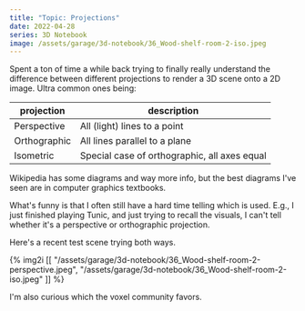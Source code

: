 ```yaml
---
title: "Topic: Projections"
date: 2022-04-28
series: 3D Notebook
image: /assets/garage/3d-notebook/36_Wood-shelf-room-2-iso.jpeg
---
```


Spent a ton of time a while back trying to finally really understand the difference between different projections to render a 3D scene onto a 2D image. Ultra common ones being:

projection | description
--- | ---
Perspective | All (light) lines to a point
Orthographic | All lines parallel to a plane
Isometric | Special case of orthographic, all axes equal

Wikipedia has some diagrams and way more info, but the best diagrams I've seen are in computer graphics textbooks.

What's funny is that I often still have a hard time telling which is used. E.g., I just finished playing Tunic, and just trying to recall the visuals, I can't tell whether it's a perspective or orthographic projection.

Here's a recent test scene trying both ways.


{% img2i [[
    "/assets/garage/3d-notebook/36_Wood-shelf-room-2-perspective.jpeg",
    "/assets/garage/3d-notebook/36_Wood-shelf-room-2-iso.jpeg"
]] %}

I'm also curious which the voxel community favors.
